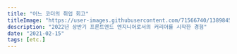 ```yaml
---
title: "어느 코더의 취업 회고"
titleImage: "https://user-images.githubusercontent.com/71566740/138984519-ab414f4d-216b-4e9d-b83c-f40edf0d5f78.jpeg"
description: "2022년 상반기 프론트엔드 엔지니어로서의 커리어를 시작한 경험"
date: "2021-02-15"
tags: [etc.]
---
```

